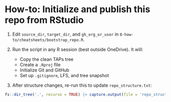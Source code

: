# How-to: Initialize and publish this repo from RStudio

1. Edit `source_dir`, `target_dir`, and `gh_org_or_user` in `0-how-to/cheatsheets/bootstrap_repo.R`.
2. Run the script in any R session (best outside OneDrive). It will:
   - Copy the clean TAPs tree
   - Create a `.Rproj` file
   - Initialize Git and GitHub
   - Set up `.gitignore`, LFS, and tree snapshot

3. After structure changes, re-run this to update `repo_structure.txt`:
```r
fs::dir_tree('.', recurse = TRUE) |> capture.output(file = 'repo_structure.txt')
```
